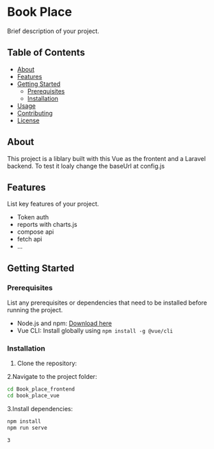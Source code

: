 # Book Place

Brief description of your project.

## Table of Contents

- [About](#about)
- [Features](#features)
- [Getting Started](#getting-started)
  - [Prerequisites](#prerequisites)
  - [Installation](#installation)
- [Usage](#usage)
- [Contributing](#contributing)
- [License](#license)

## About

This project is a liblary built with this Vue as the frontent and a Laravel backend.
To test it loaly change the baseUrl at config.js

## Features

List key features of your project.

- Token auth
- reports with charts.js
- compose api
- fetch api
- ...

## Getting Started

### Prerequisites

List any prerequisites or dependencies that need to be installed before running the project.

- Node.js and npm: [Download here](https://nodejs.org/)
- Vue CLI: Install globally using `npm install -g @vue/cli`

### Installation

1. Clone the repository:

2.Navigate to the project folder:
   ```bash
   cd Book_place_frontend
   cd book_place_vue
   ```
3.Install dependencies:
  ```bash
  npm install
  npm run serve

3
   
